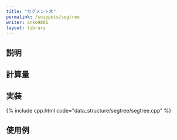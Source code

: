 ```yaml
---
title: "セグメント木"
permalink: /snippets/segtree
writer: anko9801
layout: library
---
```


## 説明

## 計算量

## 実装

{% include cpp.html code="data_structure/segtree/segtree.cpp" %}

## 使用例
